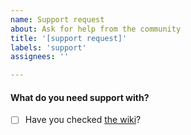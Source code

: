```yaml
---
name: Support request
about: Ask for help from the community
title: '[support request]'
labels: 'support'
assignees: ''

---
```


#### What do you need support with?

- [ ] Have you checked [the wiki](https://github.com/iam-py-test/my_filters_001/wiki)?
